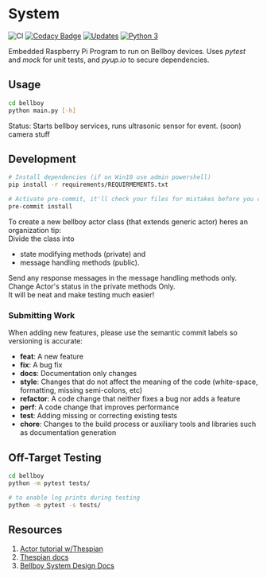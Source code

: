 # System

![CI](https://github.com/Bellboy-Capstone/System/workflows/CI/badge.svg)
[![Codacy Badge](https://app.codacy.com/project/badge/Grade/4150c01ff4e54051a6d930103ea02747)](https://www.codacy.com/gh/Bellboy-Capstone/System/dashboard?utm_source=github.com&amp;utm_medium=referral&amp;utm_content=Bellboy-Capstone/System&amp;utm_campaign=Badge_Grade)
[![Updates](https://pyup.io/repos/github/Bellboy-Capstone/System/shield.svg)](https://pyup.io/repos/github/Bellboy-Capstone/System/)
[![Python
3](https://pyup.io/repos/github/Bellboy-Capstone/System/python-3-shield.svg)](https://pyup.io/repos/github/Bellboy-Capstone/System/)


Embedded Raspberry Pi Program to run on Bellboy devices. Uses _pytest_ and
_mock_ for unit tests, and _pyup.io_ to secure dependencies.


## Usage
```sh
cd bellboy
python main.py [-h]
```
Status:
Starts bellboy services,
runs ultrasonic sensor for event.
(soon) camera stuff

## Development

```sh
# Install dependencies (if on Win10 use admin powershell)
pip install -r requirements/REQUIRMEMENTS.txt

# Activate pre-commit, it'll check your files for mistakes before you commit
pre-commit install
```

To create a new bellboy actor class (that extends generic actor) heres an organization tip:\
Divide the class into
  * state modifying methods (private) and
  * message handling methods (public).

Send any response messages in the message handling methods only.\
Change Actor's status in the private methods Only.\
It will be neat and make testing much easier!

### Submitting Work

When adding new features, please use the semantic commit labels so versioning is accurate:

- **feat**: A new feature
- **fix**: A bug fix
- **docs**: Documentation only changes
- **style**: Changes that do not affect the meaning of the code (white-space, formatting, missing semi-colons, etc)
- **refactor**: A code change that neither fixes a bug nor adds a feature
- **perf**: A code change that improves performance
- **test**: Adding missing or correcting existing tests
- **chore**: Changes to the build process or auxiliary tools and libraries such as documentation generation

## Off-Target Testing

```sh
cd bellboy
python -m pytest tests/

# to enable log prints during testing
python -m pytest -s tests/
```

## Resources

1. [Actor tutorial w/Thespian](https://bytes.yingw787.com/posts/2019/02/02/concurrency_with_python_actor_models/)
2. [Thespian docs](https://thespianpy.com/doc/using.pdf)
3. [Bellboy System Design Docs](https://docs.google.com/document/d/1evlRdKOI3afeYZ6nM9aUaCTM6Om1ZHrmEGwIfv0Pv6I/edit?usp=sharing)
